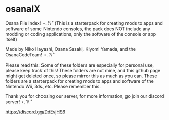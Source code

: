 # osanaIX
Osana File Index! ⋆. 𐙚 ˚
(This is a starterpack for creating mods to apps and software of some Nintendo consoles, the pack does NOT include any modding or coding applications, only the software of the console or app itself)

Made by Niko Hayashi, Osana Sasaki, Kiyomi Yamada, and the OsanaCodeTeam! ⋆. 𐙚 ˚

Please read this:
Some of these folders are especially for personal use, please keep track of this!
These folders are not mine, and this github page might get deleted once, so please mirror this as much as you can.
These folders are a starterpack for creating mods to apps and software of the Nintendo Wii, 3ds, etc. Please remember this.

Thank you for choosing our server, for more information, go join our discord server! ⋆. 𐙚 ˚

https://discord.gg/DdEvjHS6
